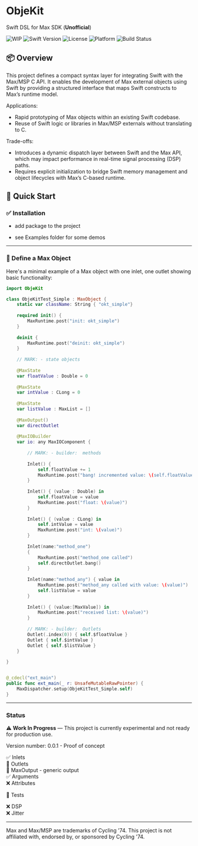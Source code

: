 # ObjeKit

Swift DSL for Max SDK (**Unofficial**)

![WIP](https://img.shields.io/badge/status-WIP-yellow.svg)
![Swift Version](https://img.shields.io/badge/swift-5.9-orange.svg)
![License](https://img.shields.io/badge/license-MIT-blue.svg)
![Platform](https://img.shields.io/badge/platform-macOS%2011%2B-lightgrey.svg)
![Build Status](https://github.com/your-username/your-repo-name/actions/workflows/build.yml/badge.svg)

## 📦 Overview

This project defines a compact syntax layer for integrating Swift with the Max/MSP C API. It enables the development of Max external objects using Swift by providing a structured interface that maps Swift constructs to Max’s runtime model.

Applications:

- Rapid prototyping of Max objects within an existing Swift codebase.
- Reuse of Swift logic or libraries in Max/MSP externals without translating to C.

Trade-offs:

- Introduces a dynamic dispatch layer between Swift and the Max API, which may impact performance in real-time signal processing (DSP) paths.
- Requires explicit initialization to bridge Swift memory management and object lifecycles with Max’s C-based runtime.
## 🧪 Quick Start

### ✅ Installation

- add package to the project

- see Examples folder for some demos

---

### 👾 Define a Max Object

Here's a minimal example of a Max object with one inlet, one outlet showing basic functionality:

```swift
import ObjeKit

class ObjeKitTest_Simple : MaxObject {
    static var className: String { "okt_simple"}
    
    required init() {
        MaxRuntime.post("init: okt_simple")
    }
    
    deinit {
        MaxRuntime.post("deinit: okt_simple")
    }
    
    // MARK: - state objects
    
    @MaxState
    var floatValue : Double = 0
    
    @MaxState
    var intValue : CLong = 0
    
    @MaxState
    var listValue : MaxList = []
    
    @MaxOutput()
    var directOutlet
    
    @MaxIOBuilder
    var io: any MaxIOComponent {
        
        // MARK: - builder:  methods
        
        Inlet() {
            self.floatValue += 1
            MaxRuntime.post("bang! incremented value: \(self.floatValue)")
        }
        
        Inlet() { (value : Double) in
            self.floatValue = value
            MaxRuntime.post("float: \(value)")
        }
        
        Inlet() { (value : CLong) in
            self.intValue = value
            MaxRuntime.post("int: \(value)")
        }
        
        Inlet(name:"method_one")
        {
            MaxRuntime.post("method_one called")
            self.directOutlet.bang()
        }
                
        Inlet(name:"method_any") { value in
            MaxRuntime.post("method_any called with value: \(value)")
            self.listValue = value
        }
        
        Inlet() { (value:[MaxValue]) in
            MaxRuntime.post("received list: \(value)")
        }
        
        // MARK: - builder:  Outlets
        Outlet(.index(0)) { self.$floatValue }
        Outlet { self.$intValue }
        Outlet { self.$listValue }
    }
    
}


@_cdecl("ext_main")
public func ext_main(_ r: UnsafeMutableRawPointer) {
    MaxDispatcher.setup(ObjeKitTest_Simple.self)
}
```

---

### Status

⚠️ **Work In Progress** — This project is currently experimental and not ready for production use.

Version number: 0.0.1 - Proof of concept
  
✅ Inlets  
🔄 Outlets  
🔄 MaxOutput - generic output  
✅ Arguments  
❌ Attributes  

🔄 Tests

❌ DSP  
❌ Jitter  

---


Max and Max/MSP are trademarks of Cycling '74. This project is not affiliated with, endorsed by, or sponsored by Cycling '74.
